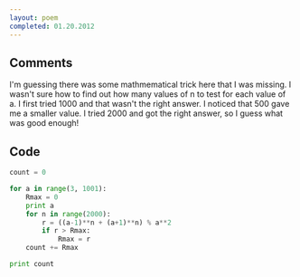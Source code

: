 ```yaml
---
layout: poem
completed: 01.20.2012
---
```


## Comments

I'm guessing there was some mathmematical trick here that I was missing. I
wasn't sure how to find out how many values of n to test for each value of a. I
first tried 1000 and that wasn't the right answer. I noticed that 500 gave me a
smaller value. I tried 2000 and got the right answer, so I guess what was good
enough!

## Code

```python
count = 0

for a in range(3, 1001):
	Rmax = 0
	print a
	for n in range(2000):
		r = ((a-1)**n + (a+1)**n) % a**2
		if r > Rmax:
			Rmax = r
	count += Rmax

print count
```
